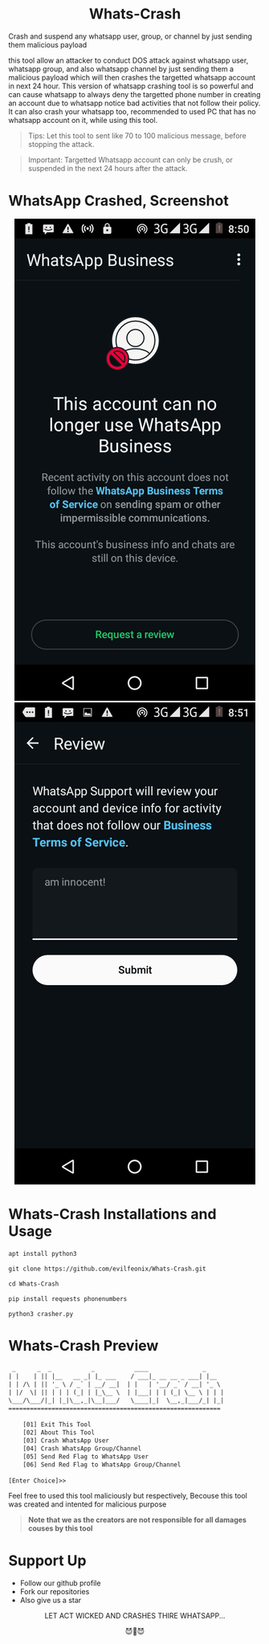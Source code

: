 
<div align='center'>
 
 # Whats-Crash
 
</div>

Crash and suspend any whatsapp user, group, or channel by just sending them malicious payload

this tool allow an attacker to conduct DOS attack against whatsapp user, whatsapp group, and also whatsapp channel by just sending them a malicious payload which will then crashes the targetted whatsapp account in next 24 hour. This version of whatsapp crashing  tool is so powerful and can cause whatsapp to always deny the targetted phone number in creating an account due to whatsapp notice bad activities that not follow their policy. It can also crash your whatsapp too, recommended to used PC that has no whatsapp account on it, while using this tool.

> Tips: Let this tool to sent like 70 to 100 malicious message, before stopping the attack.

> Important: Targetted Whatsapp account can only be crush, or suspended in the next 24 hours after the attack.

# WhatsApp Crashed, Screenshot

<div align='center'>
 
![Crashed](https://github.com/evilfeonix/Whats-Crash/blob/main/Screenshot_a.png)
![Crashed_](https://github.com/evilfeonix/Whats-Crash/blob/main/Screenshot_b.png)

</div>

# Whats-Crash Installations and Usage
```
apt install python3
```
```
git clone https://github.com/evilfeonix/Whats-Crash.git
```
```
cd Whats-Crash
```
```
pip install requests phonenumbers
```
```
python3 crasher.py 
```

# Whats-Crash Preview
```
 _      _  _           _           ____               _     
| |    | || |__   __ _| |_ ___    / ___|_ __ __ _ ___| |__  
| | /\ | || '_ \ / _` | __/ __|  | |   | '__/ _` / __| '_ \ 
| |/  \| || | | | (_| | |_\__ \  | |___| | | (_| \__ \ | | |
\___/\___/|_| |_|\__,_|\__|___/   \____|_|  \__,_|___/_| |_|
===========================================================

    [01] Exit This Tool 
    [02] About This Tool 
    [03] Crash WhatsApp User 
    [04] Crash WhatsApp Group/Channel
    [05] Send Red Flag to WhatsApp User 
    [06] Send Red Flag to WhatsApp Group/Channel 

[Enter Choice]>> 
```

Feel free to used this tool maliciously but respectively, Becouse this tool was created and intented for malicious purpose
> **Note that we as the creators are not responsible for all damages couses by this tool**

# Support Up
- Follow our github profile
- Fork our repositories
- Also give us a star

<div align='center'>LET ACT WICKED AND CRASHES THIRE WHATSAPP... 
 
😈👿😈</div>

